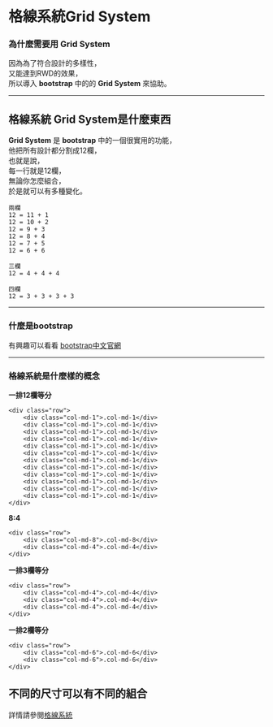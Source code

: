 # 格線系統Grid System

### 

### 為什麼需要用 Grid System

因為為了符合設計的多樣性，  
又能達到RWD的效果，  
所以導入 **bootstrap** 中的的 **Grid System** 來協助。

---

## 格線系統 Grid System是什麼東西

**Grid System** 是 **bootstrap** 中的一個很實用的功能，  
他把所有設計都分割成12欄，  
也就是說，  
每一行就是12欄，  
無論你怎麼組合，  
於是就可以有多種變化。

```
兩欄
12 = 11 + 1
12 = 10 + 2
12 = 9 + 3
12 = 8 + 4
12 = 7 + 5
12 = 6 + 6

三欄
12 = 4 + 4 + 4

四欄
12 = 3 + 3 + 3 + 3
```

---

### 什麼是bootstrap

有興趣可以看看 [bootstrap中文官網](https://kkbruce.tw/bs3/)

---

### 格線系統是什麼樣的概念

**一排12欄等分**

```
<div class="row">
    <div class="col-md-1">.col-md-1</div>
    <div class="col-md-1">.col-md-1</div>
    <div class="col-md-1">.col-md-1</div>
    <div class="col-md-1">.col-md-1</div>
    <div class="col-md-1">.col-md-1</div>
    <div class="col-md-1">.col-md-1</div>
    <div class="col-md-1">.col-md-1</div>
    <div class="col-md-1">.col-md-1</div>
    <div class="col-md-1">.col-md-1</div>
    <div class="col-md-1">.col-md-1</div>
    <div class="col-md-1">.col-md-1</div>
    <div class="col-md-1">.col-md-1</div>
</div>
```

**8:4**

```
<div class="row">
    <div class="col-md-8">.col-md-8</div>
    <div class="col-md-4">.col-md-4</div>
</div>
```

**一排3欄等分**

```
<div class="row">
    <div class="col-md-4">.col-md-4</div>
    <div class="col-md-4">.col-md-4</div>
    <div class="col-md-4">.col-md-4</div>
</div>
```

**一排2欄等分**

```
<div class="row">
    <div class="col-md-6">.col-md-6</div>
    <div class="col-md-6">.col-md-6</div>
</div>
```

## 不同的尺寸可以有不同的組合

詳情請參閱[格線系統](https://kkbruce.tw/bs3/CSS#grid)

